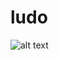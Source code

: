 # ludo


![alt text](https://github.com/parvatsapkota/ludo.github.io/blob/Images/youtubecapture.PNG)
